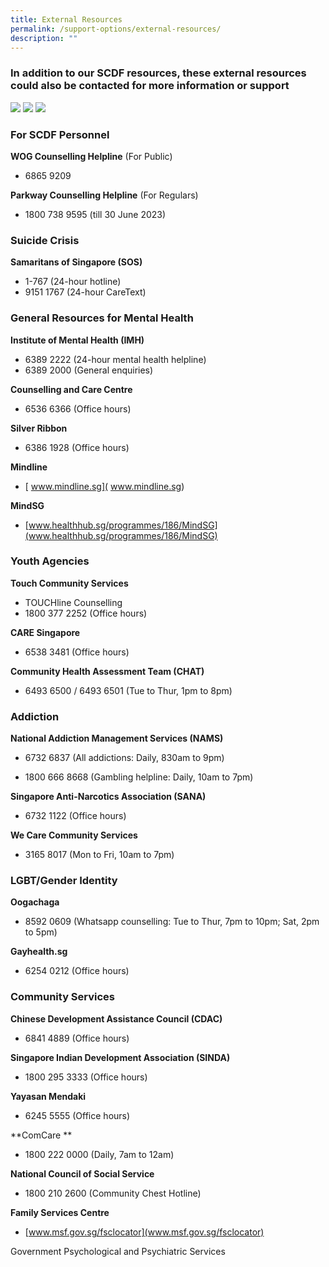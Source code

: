 ```yaml
---
title: External Resources
permalink: /support-options/external-resources/
description: ""
---
```

### In addition to our SCDF resources, these external resources could also be contacted for more information or support
![](/images/helplines%201.png)
![](/images/helplines%202.png)
![](/images/helplines%203.png)

### For SCDF Personnel
**WOG Counselling Helpline** (For Public)
* 6865 9209

**Parkway Counselling Helpline** (For Regulars)
* 1800 738 9595
(till 30 June 2023)

### Suicide Crisis 
**Samaritans of Singapore (SOS)**
* 1-767 (24-hour hotline)
* 9151 1767 (24-hour CareText)

### General Resources for Mental Health
**Institute of Mental Health (IMH)**
* 6389 2222 (24-hour mental health helpline)
* 6389 2000 (General enquiries)

**Counselling and Care Centre**
* 6536 6366 (Office hours)

**Silver Ribbon**
* 6386 1928 (Office hours)

**Mindline**
* [ www.mindline.sg]( www.mindline.sg)

**MindSG**
* [www.healthhub.sg/programmes/186/MindSG](www.healthhub.sg/programmes/186/MindSG)

### Youth Agencies
**Touch Community Services**
* TOUCHline Counselling 
* 1800 377 2252 (Office hours)

**CARE Singapore**
* 6538 3481 (Office hours)

**Community Health Assessment Team (CHAT)**
* 6493 6500 / 6493 6501 (Tue to Thur, 1pm to 8pm)

### Addiction
**National Addiction Management Services (NAMS)**
* 6732 6837 (All addictions: Daily, 830am to 9pm)

* 1800 666 8668 (Gambling helpline: Daily, 10am to 7pm)

**Singapore Anti-Narcotics Association (SANA)**
* 6732 1122 (Office hours)

**We Care Community Services**
* 3165 8017 (Mon to Fri, 10am to 7pm)

### LGBT/Gender Identity
**Oogachaga**
* 8592 0609 (Whatsapp counselling: Tue to Thur, 7pm to 10pm; Sat, 2pm to 5pm)

**Gayhealth.sg**
* 6254 0212 (Office hours)

### Community Services 
**Chinese Development Assistance Council (CDAC)**
* 6841 4889 (Office hours)

**Singapore Indian Development Association (SINDA)**
* 1800 295 3333 (Office hours)

**Yayasan Mendaki**
* 6245 5555 (Office hours)

**ComCare **
* 1800 222 0000 (Daily, 7am to 12am)

**National Council of Social Service**
* 1800 210 2600 (Community Chest Hotline)

**Family Services Centre**
* [www.msf.gov.sg/fsclocator](www.msf.gov.sg/fsclocator)


Government Psychological and Psychiatric Services
